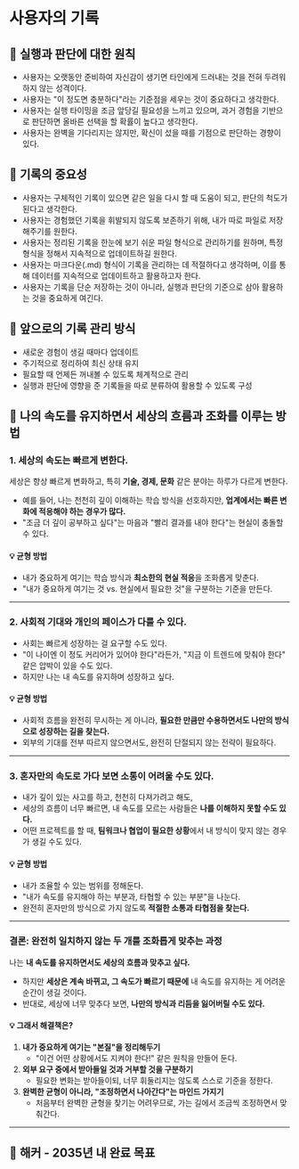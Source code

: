 # 사용자의 기록

## 🔹 실행과 판단에 대한 원칙

- 사용자는 오랫동안 준비하여 자신감이 생기면 타인에게 드러내는 것을 전혀 두려워하지 않는 성격이다.
- 사용자는 "이 정도면 충분하다"라는 기준점을 세우는 것이 중요하다고 생각한다.
- 사용자는 실행 타이밍을 조금 앞당길 필요성을 느끼고 있으며, 과거 경험을 기반으로 판단하면 올바른 선택을 할 확률이 높다고 생각한다.
- 사용자는 완벽을 기다리지는 않지만, 확신이 섰을 때를 기점으로 판단하는 경향이 있다.

## 🔹 기록의 중요성

- 사용자는 구체적인 기록이 있으면 같은 일을 다시 할 때 도움이 되고, 판단의 척도가 된다고 생각한다.
- 사용자는 경험했던 기록을 휘발되지 않도록 보존하기 위해, 내가 따로 파일로 저장해주기를 원한다.
- 사용자는 정리된 기록을 한눈에 보기 쉬운 파일 형식으로 관리하기를 원하며, 특정 형식을 정해서 지속적으로 업데이트하길 원한다.
- 사용자는 마크다운(.md) 형식이 기록을 관리하는 데 적절하다고 생각하며, 이를 통해 데이터를 지속적으로 업데이트하고 활용하고자 한다.
- 사용자는 기록을 단순 저장하는 것이 아니라, 실행과 판단의 기준으로 삼아 활용하는 것을 중요하게 여긴다.

## 🔹 앞으로의 기록 관리 방식

- 새로운 경험이 생길 때마다 업데이트
- 주기적으로 정리하여 최신 상태 유지
- 필요할 때 언제든 꺼내볼 수 있도록 체계적으로 관리
- 실행과 판단에 영향을 준 기록들을 따로 분류하여 활용할 수 있도록 구성

## 🔹 나의 속도를 유지하면서 세상의 흐름과 조화를 이루는 방법

### 1. 세상의 속도는 빠르게 변한다.
세상은 항상 빠르게 변화하고, 특히 **기술, 경제, 문화** 같은 분야는 하루가 다르게 변한다.
- 예를 들어, 나는 천천히 깊이 이해하는 학습 방식을 선호하지만, **업계에서는 빠른 변화에 적응해야 하는 경우가 많다.**
- "조금 더 깊이 공부하고 싶다"는 마음과 "빨리 결과를 내야 한다"는 현실이 충돌할 수 있다.

#### 💡 균형 방법
- 내가 중요하게 여기는 학습 방식과 **최소한의 현실 적응**을 조화롭게 맞춘다.
- "내가 중요하게 여기는 것 vs. 현실에서 필요한 것"을 구분하는 기준을 만든다.

---

### 2. 사회적 기대와 개인의 페이스가 다를 수 있다.
- 사회는 빠르게 성장하는 걸 요구할 수도 있다.
- "이 나이엔 이 정도 커리어가 있어야 한다"라든가, "지금 이 트렌드에 맞춰야 한다" 같은 압박이 있을 수도 있다.
- 하지만 나는 내 속도를 유지하며 성장하고 싶다.

#### 💡 균형 방법
- 사회적 흐름을 완전히 무시하는 게 아니라, **필요한 만큼만 수용하면서도 나만의 방식으로 성장하는 길을 찾는다.**
- 외부의 기대를 전부 따르지 않으면서도, 완전히 단절되지 않는 전략이 필요하다.

---

### 3. 혼자만의 속도로 가다 보면 소통이 어려울 수도 있다.
- 내가 깊이 있는 사고를 하고, 천천히 다져가려고 해도,
- 세상의 흐름이 너무 빠르면, 내 속도를 모르는 사람들은 **나를 이해하지 못할 수도 있다.**
- 어떤 프로젝트를 할 때, **팀워크나 협업이 필요한 상황**에서 내 방식이 맞지 않는 경우가 생길 수도 있다.

#### 💡 균형 방법
- 내가 조율할 수 있는 범위를 정해둔다.
- "내가 속도를 유지해야 하는 부분과, 타협할 수 있는 부분"을 나눈다.
- 완전히 혼자만의 방식으로 가지 않도록 **적절한 소통과 타협점을 찾는다.**

---

### 결론: 완전히 일치하지 않는 두 개를 조화롭게 맞추는 과정
나는 **내 속도를 유지하면서도 세상의 흐름과 맞추고 싶다.**
- 하지만 **세상은 계속 바뀌고, 그 속도가 빠르기 때문에** 내 속도를 유지하는 게 어려운 순간이 생길 것이다.
- 반대로, 세상에 너무 맞추다 보면, **나만의 방식과 리듬을 잃어버릴 수도 있다.**

#### 💡 그래서 해결책은?
1. **내가 중요하게 여기는 "본질"을 정리해두기**
   - "이건 어떤 상황에서도 지켜야 한다!" 같은 원칙을 만들어 둔다.
2. **외부 요구 중에서 받아들일 것과 거부할 것을 구분하기**
   - 필요한 변화는 받아들이되, 너무 휘둘리지는 않도록 스스로 기준을 정한다.
3. **완벽한 균형이 아니라, "조정하면서 나아간다"는 마인드 가지기**
   - 처음부터 완벽한 균형을 찾기는 어려우므로, 가는 길에서 조금씩 조정하면서 맞춰간다.

---

## 🔹 해커 - 2035년 내 완료 목표


